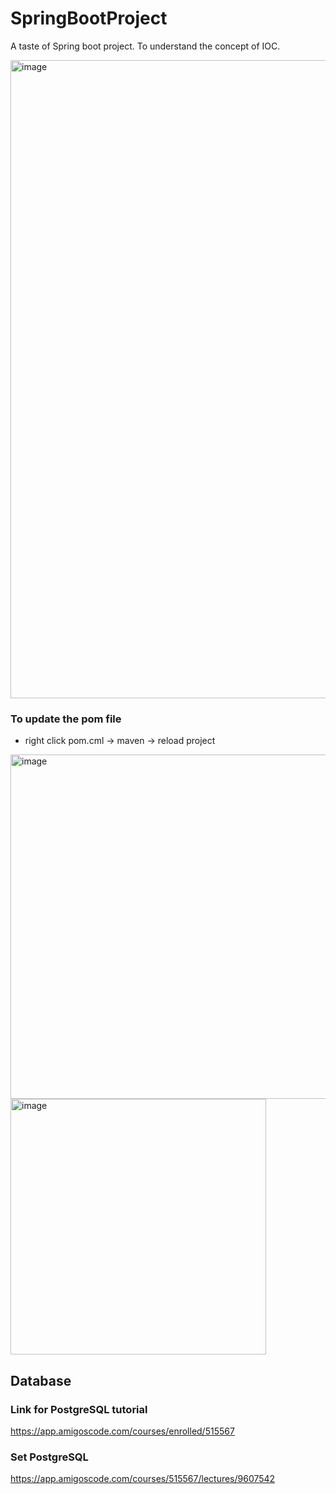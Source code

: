 # SpringBootProject
A taste of Spring boot project. To understand the concept of IOC.

<img width="1021" alt="image" src="https://github.com/user-attachments/assets/5247d016-57b8-4c5b-a6a3-4e656aa5d089">

### To update the pom file
- right click pom.cml -> maven -> reload project

<img width="551" alt="image" src="https://github.com/user-attachments/assets/c8c18bbf-d6f2-4ea1-a34d-567c97af83ec">

<img width="409" alt="image" src="https://github.com/user-attachments/assets/1f228be7-876b-4f59-8bd5-e95a1cc6d7d7">

## Database

### Link for PostgreSQL tutorial
https://app.amigoscode.com/courses/enrolled/515567 

### Set PostgreSQL
https://app.amigoscode.com/courses/515567/lectures/9607542



